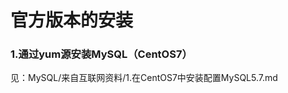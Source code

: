 官方版本的安装
================================================================================
### 1.通过yum源安装MySQL（CentOS7）
见：MySQL/来自互联网资料/1.在CentOS7中安装配置MySQL5.7.md
